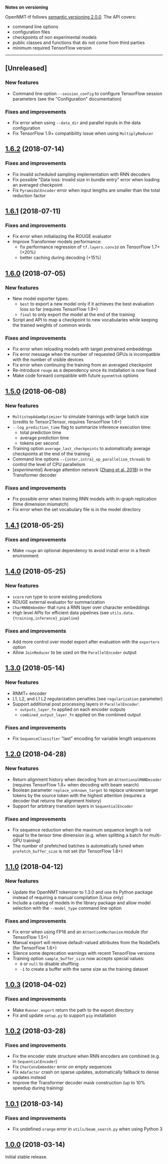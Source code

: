 **Notes on versioning**

OpenNMT-tf follows [semantic versioning 2.0.0](https://semver.org/). The API covers:

* command line options
* configuration files
* checkpoints of non experimental models
* public classes and functions that do not come from third parties
* minimum required TensorFlow version

---

## [Unreleased]

### New features

* Command line option `--session_config` to configure TensorFlow session parameters (see the "Configuration" documentation)

### Fixes and improvements

* Fix error when using `--data_dir` and parallel inputs in the data configuration
* Fix TensorFlow 1.9+ compatibility issue when using `MultiplyReducer`

## [1.6.2](https://github.com/OpenNMT/OpenNMT-tf/releases/tag/v1.6.2) (2018-07-14)

### Fixes and improvements

* Fix invalid scheduled sampling implementation with RNN decoders
* Fix possible "Data loss: Invalid size in bundle entry" error when loading an averaged checkpoint
* Fix `PyramidalEncoder` error when input lengths are smaller than the total reduction factor

## [1.6.1](https://github.com/OpenNMT/OpenNMT-tf/releases/tag/v1.6.1) (2018-07-11)

### Fixes and improvements

* Fix error when initialiazing the ROUGE evaluator
* Improve Transformer models performance:
  * fix performance regression of `tf.layers.conv1d` on TensorFlow 1.7+ (+20%)
  * better caching during decoding (+15%)

## [1.6.0](https://github.com/OpenNMT/OpenNMT-tf/releases/tag/v1.6.0) (2018-07-05)

### New features

* New model exporter types:
  * `best` to export a new model only if it achieves the best evaluation loss so far (requires TensorFlow 1.9+)
  * `final` to only export the model at the end of the training
* Script and API to map a checkpoint to new vocabularies while keeping the trained weights of common words

### Fixes and improvements

* Fix error when reloading models with target pretrained embeddings
* Fix error message when the number of requested GPUs is incompatible with the number of visible devices
* Fix error when continuing the training from an averaged checkpoint
* Re-introduce `rouge` as a dependency since its installation is now fixed
* Make code forward compatible with future `pyonmttok` options

## [1.5.0](https://github.com/OpenNMT/OpenNMT-tf/releases/tag/v1.5.0) (2018-06-08)

### New features

* `MultistepAdamOptimizer` to simulate trainings with large batch size (credits to Tensor2Tensor, requires TensorFlow 1.6+)
* `--log_prediction_time` flag to summarize inference execution time:
  * total prediction time
  * average prediction time
  * tokens per second
* Training option `average_last_checkpoints` to automatically average checkpoints at the end of the training
* Command line options `--{inter,intra}_op_parallelism_threads` to control the level of CPU parallelism
* [*experimental*] Average attention network ([Zhang et al. 2018](https://arxiv.org/abs/1805.00631)) in the Transformer decoder

### Fixes and improvements

* Fix possible error when training RNN models with in-graph replication (time dimension mismatch)
* Fix error when the set vocabulary file is in the model directory

## [1.4.1](https://github.com/OpenNMT/OpenNMT-tf/releases/tag/v1.4.1) (2018-05-25)

### Fixes and improvements

* Make `rouge` an optional dependency to avoid install error in a fresh environment

## [1.4.0](https://github.com/OpenNMT/OpenNMT-tf/releases/tag/v1.4.0) (2018-05-25)

### New features

* `score` run type to score existing predictions
* ROUGE external evaluator for summarization
* `CharRNNEmbedder` that runs a RNN layer over character embeddings
* High level APIs for efficient data pipelines (see `utils.data.{training,inference}_pipeline`)

### Fixes and improvements

* Add more control over model export after evaluation with the `exporters` option
* Allow `JoinReducer` to be used on the `ParallelEncoder` output

## [1.3.0](https://github.com/OpenNMT/OpenNMT-tf/releases/tag/v1.3.0) (2018-05-14)

### New features

* RNMT+ encoder
* L1, L2, and L1 L2 regularization penalties (see `regularization` parameter)
* Support additional post processing layers in `ParallelEncoder`:
  * `outputs_layer_fn` applied on each encoder outputs
  * `combined_output_layer_fn` applied on the combined output

### Fixes and improvements

* Fix `SequenceClassifier` "last" encoding for variable length sequences

## [1.2.0](https://github.com/OpenNMT/OpenNMT-tf/releases/tag/v1.2.0) (2018-04-28)

### New features

* Return alignment history when decoding from an `AttentionalRNNDecoder` (requires TensorFlow 1.8+ when decoding with beam search)
* Boolean parameter `replace_unknown_target` to replace unknown target tokens by the source token with the highest attention (requires a decoder that returns the alignment history)
* Support for arbitrary transition layers in `SequentialEncoder`

### Fixes and improvements

* Fix sequence reduction when the maximum sequence length is not equal to the tensor time dimension (e.g. when splitting a batch for multi-GPU training)
* The number of prefetched batches is automatically tuned when `prefetch_buffer_size` is not set (for TensorFlow 1.8+)

## [1.1.0](https://github.com/OpenNMT/OpenNMT-tf/releases/tag/v1.1.0) (2018-04-12)

### New features

* Update the OpenNMT tokenizer to 1.3.0 and use its Python package instead of requiring a manual compilation (Linux only)
* Include a catalog of models in the library package and allow model selection with the `--model_type` command line option

### Fixes and improvements

* Fix error when using FP16 and an `AttentionMechanism` module (for TensorFlow 1.5+)
* Manual export will remove default-valued attributes from the NodeDefs (for TensorFlow 1.6+)
* Silence some deprecation warnings with recent TensorFlow versions
* Training option `sample_buffer_size` now accepts special values:
  * `0` or `null` to disable shuffling
  * `-1` to create a buffer with the same size as the training dataset

## [1.0.3](https://github.com/OpenNMT/OpenNMT-tf/releases/tag/v1.0.3) (2018-04-02)

### Fixes and improvements

* Make `Runner.export` return the path to the export directory
* Fix and update `setup.py` to support `pip` installation

## [1.0.2](https://github.com/OpenNMT/OpenNMT-tf/releases/tag/v1.0.2) (2018-03-28)

### Fixes and improvements

* Fix the encoder state structure when RNN encoders are combined (e.g. in `SequentialEncoder`)
* Fix `CharConvEmbedder` error on empty sequences
* Fix `Adafactor` crash on sparse updates, automatically fallback to dense updates instead
* Improve the Transformer decoder mask construction (up to 10% speedup during training)

## [1.0.1](https://github.com/OpenNMT/OpenNMT-tf/releases/tag/v1.0.1) (2018-03-14)

### Fixes and improvements

* Fix undefined `xrange` error in `utils/beam_search.py` when using Python 3

## [1.0.0](https://github.com/OpenNMT/OpenNMT-tf/releases/tag/v1.0.0) (2018-03-14)

Initial stable release.
